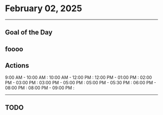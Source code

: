 # February 02, 2025

---

## Goal of the Day
foooo
---

## Actions

9:00  AM - 10:00 AM :
10:00 AM - 12:00 PM :
12:00 PM - 01:00 PM :
02:00 PM - 03:00 PM :
03:00 PM - 05:00 PM :
05:00 PM - 05:30 PM :
06:00 PM - 08:00 PM :
08:00 PM - 09:00 PM :

---

## TODO
